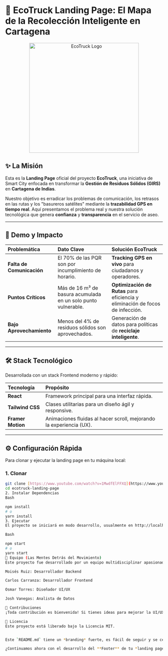 # 🚚 EcoTruck Landing Page: El Mapa de la Recolección Inteligente en Cartagena

<p align="center">
  <img src="[https://i.imgur.com/Tu6Xw7K.png](https://drive.google.com/file/d/1636MNQPLSaoKsFfpg6JFa9wifOYRsVd0/view?usp=sharing)" alt="EcoTruck Logo" width="350"/>
</p>

## ✨ La Misión

Esta es la **Landing Page** oficial del proyecto **EcoTruck**, una iniciativa de Smart City enfocada en transformar la **Gestión de Residuos Sólidos (GIRS)** en **Cartagena de Indias**.

Nuestro objetivo es erradicar los problemas de comunicación, los retrasos en las rutas y los "basureros satélites" mediante la **trazabilidad GPS en tiempo real**. Aquí presentamos el problema real y nuestra solución tecnológica que genera **confianza** y **transparencia** en el servicio de aseo.

---

## 🚀 Demo y Impacto

| Problemática | Dato Clave | Solución EcoTruck |
| :--- | :--- | :--- |
| **Falta de Comunicación** | El 70% de las PQR son por incumplimiento de horario. | **Tracking GPS en vivo** para ciudadanos y operadores. |
| **Puntos Críticos** | Más de 16 m³ de basura acumulada en un solo punto vulnerable. | **Optimización de Rutas** para eficiencia y eliminación de focos de infección. |
| **Bajo Aprovechamiento** | Menos del 4% de residuos sólidos son aprovechados. | Generación de datos para políticas de **reciclaje inteligente**. |

---

## 🛠️ Stack Tecnológico

Desarrollada con un stack Frontend moderno y rápido:

| Tecnología | Propósito |
| :--- | :--- |
| **React** | Framework principal para una interfaz rápida. |
| **Tailwind CSS** | Clases utilitarias para un diseño ágil y responsive. |
| **Framer Motion** | Animaciones fluidas al hacer scroll, mejorando la experiencia (UX). |

---

## ⚙️ Configuración Rápida

Para clonar y ejecutar la landing page en tu máquina local:

### 1. Clonar

```bash
git clone [https://www.youtube.com/watch?v=1MwdfElFFXQ](https://www.youtube.com/watch?v=1MwdfElFFXQ)
cd ecotruck-landing-page
2. Instalar Dependencias
Bash

npm install 
# o
yarn install 
3. Ejecutar
El proyecto se iniciará en modo desarrollo, usualmente en http://localhost:3000.

Bash

npm start
# o
yarn start
👥 Equipo (Las Mentes Detrás del Movimiento)
Este proyecto fue desarrollado por un equipo multidisciplinar apasionado por la tecnología y la sostenibilidad en Cartagena:

Moisés Ruiz: Desarrollador Backend

Carlos Carranza: Desarrollador Frontend

Osmar Torres: Diseñador UI/UX

Josh Vanegas: Analista de Datos

🤝 Contribuciones
¡Toda contribución es bienvenida! Si tienes ideas para mejorar la UI/UX o la documentación, no dudes en abrir un issue o enviar un Pull Request.

📄 Licencia
Este proyecto está liberado bajo la Licencia MIT.


Este `README.md` tiene un *branding* fuerte, es fácil de seguir y se centra en el **por qué** (el impacto) antes que en el **cómo** (el código).

¿Continuamos ahora con el desarrollo del **Footer** de tu *landing page*?
